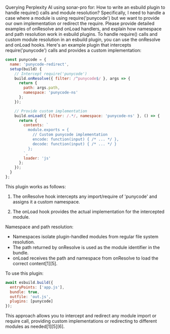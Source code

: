 Querying Perplexity AI using sonar-pro for: How to write an esbuild plugin to handle require() calls and module resolution? Specifically, I need to handle a case where a module is using require('punycode') but we want to provide our own implementation or redirect the require. Please provide detailed examples of onResolve and onLoad handlers, and explain how namespace and path resolution work in esbuild plugins.
To handle require() calls and custom module resolution in an esbuild plugin, you can use the onResolve and onLoad hooks. Here's an example plugin that intercepts require('punycode') calls and provides a custom implementation:

```javascript
const punycode = {
  name: 'punycode-redirect',
  setup(build) {
    // Intercept require('punycode')
    build.onResolve({ filter: /^punycode$/ }, args => {
      return {
        path: args.path,
        namespace: 'punycode-ns'
      };
    });

    // Provide custom implementation
    build.onLoad({ filter: /.*/, namespace: 'punycode-ns' }, () => {
      return {
        contents: `
          module.exports = {
            // Custom punycode implementation
            encode: function(input) { /* ... */ },
            decode: function(input) { /* ... */ }
          };
        `,
        loader: 'js'
      };
    });
  }
};
```

This plugin works as follows:

1. The onResolve hook intercepts any import/require of 'punycode' and assigns it a custom namespace.

2. The onLoad hook provides the actual implementation for the intercepted module.

Namespace and path resolution:
- Namespaces isolate plugin-handled modules from regular file system resolution.
- The path returned by onResolve is used as the module identifier in the bundle.
- onLoad receives the path and namespace from onResolve to load the correct content[1][5].

To use this plugin:

```javascript
await esbuild.build({
  entryPoints: ['app.js'],
  bundle: true,
  outfile: 'out.js',
  plugins: [punycode]
});
```

This approach allows you to intercept and redirect any module import or require call, providing custom implementations or redirecting to different modules as needed[1][5][6].